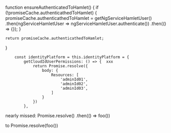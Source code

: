 


function ensureAuthenticatedToHamlet() {
    if (!promiseCache.authenticathedToHamlet) {
        promiseCache.authenticathedToHamlet = getNgServiceHamletUser()
            .then(ngServiceHamletUser => ngServiceHamletUser.authenticate())
            .then(() => {});
    }

    return promiseCache.authenticathedToHamlet;
}



        const identityPlatform = this.identityPlatform = {
            getCloudIdUserPermissions: () => {  xxx
                return Promise.resolve({
                    body: {
                        Resources: [
                            'adminId01',
                            'adminId02',
                            'adminId03',
                        ]
                    }
                })
            },


nearly missed:
Promise.resolve()
.then(() => foo())

to Promise.resolve(foo())

